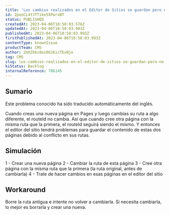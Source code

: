 ```yaml
---
title: 'Los cambios realizados en el Editor de Sitios se guardan pero no se reflejan en la página'
id: 2peoCL4YJTTike5XPwrxWT
status: PUBLISHED
createdAt: 2023-04-06T18:58:03.576Z
updatedAt: 2023-04-06T18:58:03.993Z
publishedAt: 2023-04-06T18:58:03.993Z
firstPublishedAt: 2023-04-06T18:58:03.993Z
contentType: knownIssue
productTeam: CMS
author: 2mXZkbi0oi061KicTExNjo
tag: CMS
slug: los-cambios-realizados-en-el-editor-de-sitios-se-guardan-pero-no-se-reflejan-en-la-pagina
kiStatus: Backlog
internalReference: 786145
---
```


## Sumario

<div class="alert alert-info">
  <p>Este problema conocido ha sido traducido automáticamente del inglés.</p>
</div>


Cuando creas una nueva página en Pages y luego cambias su ruta a algo diferente, el routeId no cambia. Así que cuando cree otra página con la misma ruta que la primera, el routeId seguirá siendo el mismo. Y entonces el editor del sitio tendrá problemas para guardar el contenido de estas dos páginas debido al conflicto en sus rutas.


##

## Simulación


1 - Crear una nueva página
2 - Cambiar la ruta de esta página
3 - Cree otra página con la misma ruta que la primera (la ruta original, antes de cambiarla)
4 - Trate de hacer cambios en esas páginas en el editor del sitio



## Workaround


Borre la ruta antigua e intente no volver a cambiarla. Si necesita cambiarla, lo mejor es borrarla y crear una nueva.






